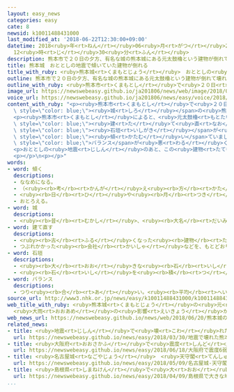 ```yaml
---
layout: easy_news
categories: easy
cate: 8
newsid: k10011488431000
last_modified_at: '2018-06-22T12:30:00+09:00'
datetime: 2018<ruby>年<rt>ねん</rt></ruby>06<ruby>月<rt>がつ</rt></ruby>22<ruby>日<rt>にち</rt></ruby>
  12<ruby>時<rt>じ</rt></ruby>30<ruby>分<rt>ふん</rt></ruby>
description: 熊本市で２０日の夕方、有名な城の熊本城にある元太鼓櫓という建物が倒れて壊れていることがわかりました。
title: 熊本城　おととしの地震で傾いていた建物が倒れる
title_with_ruby: <ruby>熊本城<rt>くまもとじょう</rt></ruby>　おととしの<ruby>地震<rt>じしん</rt></ruby>で<ruby>傾<rt>かたむ</rt></ruby>いていた<ruby>建物<rt>たてもの</rt></ruby>が<ruby>倒<rt>たお</rt></ruby>れる
outline: 熊本市で２０日の夕方、有名な城の熊本城にある元太鼓櫓という建物が倒れて壊れていることがわかりました。
outline_with_ruby: <ruby>熊本市<rt>くまもとし</rt></ruby>で<ruby>２０日<rt>はつか</rt></ruby>の<ruby>夕方<rt>ゆうがた</rt></ruby>、<ruby>有名<rt>ゆうめい</rt></ruby>な<ruby>城<rt>しろ</rt></ruby>の<ruby>熊本城<rt>くまもとじょう</rt></ruby>にある<ruby>元太鼓櫓<rt>もとたいこやぐら</rt></ruby>という<ruby>建物<rt>たてもの</rt></ruby>が<ruby>倒<rt>たお</rt></ruby>れて<ruby>壊<rt>こわ</rt></ruby>れていることがわかりました。
image_url: https://newswebeasy.github.io/ja201806/news/web/image/2018/06/20/K10011488431_1806202127_1806202128_01_02.jpg
voice_url: https://newswebeasy.github.io/ja201806/news/easy/voice/2018/06/22/k10011488431000.mp4
content_with_ruby: "<p><ruby>熊本市<rt>くまもとし</rt></ruby>で<ruby>２０日<rt>はつか</rt></ruby>の<ruby>夕方<rt>ゆうがた</rt></ruby>、<ruby>有名<rt>ゆうめい</rt></ruby>な<span\
  \ style=\"color: blue;\"><ruby>城<rt>しろ</rt></ruby></span>の<ruby>熊本城<rt>くまもとじょう</rt></ruby>にある<ruby>元太鼓櫓<rt>もとたいこやぐら</rt></ruby>という<ruby>建物<rt>たてもの</rt></ruby>が<ruby>倒<rt>たお</rt></ruby>れて<ruby>壊<rt>こわ</rt></ruby>れていることがわかりました。</p>\n\
  <p><ruby>熊本市<rt>くまもとし</rt></ruby>によると、<ruby>元太鼓櫓<rt>もとたいこやぐら</rt></ruby>は<ruby>木<rt>き</rt></ruby>の<ruby>建物<rt>たてもの</rt></ruby>で、２００３<ruby>年<rt>ねん</rt></ruby>に<span\
  \ style=\"color: blue;\"><ruby>建<rt>た</rt></ruby>て<ruby>直<rt>なお</rt></ruby>し</span>ました。おととしの<ruby>大<rt>おお</rt></ruby>きな<ruby>地震<rt>じしん</rt></ruby>で、<ruby>建物<rt>たてもの</rt></ruby>の<ruby>下<rt>した</rt></ruby>にある<span\
  \ style=\"color: blue;\"><ruby>石垣<rt>いしがき</rt></ruby></span>が<ruby>壊<rt>こわ</rt></ruby>れて、<ruby>元太鼓櫓<rt>もとたいこやぐら</rt></ruby>は<span\
  \ style=\"color: blue;\"><ruby>傾<rt>かたむ</rt></ruby>い</span>ていました。</p>\n<p><ruby>熊本市<rt>くまもとし</rt></ruby>では１９<ruby>日<rt>にち</rt></ruby>から<ruby>雨<rt>あめ</rt></ruby>がたくさん<ruby>降<rt>ふ</rt></ruby>っていました。このため、<ruby>熊本市<rt>くまもとし</rt></ruby>は<ruby>雨<rt>あめ</rt></ruby>の<ruby>水<rt>みず</rt></ruby>で<ruby>建物<rt>たてもの</rt></ruby>が<ruby>重<rt>おも</rt></ruby>くなって、<span\
  \ style=\"color: blue;\">バランス</span>が<ruby>悪<rt>わる</rt></ruby>くなって<ruby>倒<rt>たお</rt></ruby>れたかもしれないと<ruby>考<rt>かんが</rt></ruby>えています。</p>\n\
  <p>おととしの<ruby>地震<rt>じしん</rt></ruby>のあと、この<ruby>建物<rt>たてもの</rt></ruby>の<ruby>近<rt>ちか</rt></ruby>くに<ruby>行<rt>い</rt></ruby>ってはいけないことになっていたため、けがをした<ruby>人<rt>ひと</rt></ruby>はいませんでした。</p>\n\
  <p></p>\n<p></p>"
words:
- word: 傾く
  descriptions:
  - ななめになる。
  - （<ruby><rb>考</rb><rt>かんが</rt></ruby>え<ruby><rb>方</rb><rt>かた</rt></ruby>などが）ある<ruby><rb>方</rb><rt>ほう</rt></ruby>へ<ruby><rb>寄</rb><rt>よ</rt></ruby>る。
  - <ruby><rb>日</rb><rt>ひ</rt></ruby>や<ruby><rb>月</rb><rt>つき</rt></ruby>が、<ruby><rb>西</rb><rt>にし</rt></ruby>にしずもうとする。
  - おとろえる。
- word: 城
  descriptions:
  - <ruby><rb>昔</rb><rt>むかし</rt></ruby>、<ruby><rb>大名</rb><rt>だいみょう</rt></ruby>などが、<ruby><rb>敵</rb><rt>てき</rt></ruby>を<ruby><rb>防</rb><rt>ふせ</rt></ruby>ぐために<ruby><rb>造</rb><rt>つく</rt></ruby>った<ruby><rb>大</rb><rt>おお</rt></ruby>がかりな<ruby><rb>建物</rb><rt>たてもの</rt></ruby>。
- word: 建て直す
  descriptions:
  - <ruby><rb>古</rb><rt>ふる</rt></ruby>くなった<ruby><rb>建物</rb><rt>たてもの</rt></ruby>を、<ruby><rb>造</rb><rt>つく</rt></ruby>り<ruby><rb>直</rb><rt>なお</rt></ruby>す。
  - つぶれかかった<ruby><rb>会社</rb><rt>かいしゃ</rt></ruby>などを、もとどおりにする。<ruby><rb>再建</rb><rt>さいけん</rt></ruby>する。
- word: 石垣
  descriptions:
  - <ruby><rb>大</rb><rt>おお</rt></ruby>きな<ruby><rb>石</rb><rt>いし</rt></ruby>を<ruby><rb>積</rb><rt>つ</rt></ruby>み<ruby><rb>重</rb><rt>かさ</rt></ruby>ねてかべのようにしたもの。
  - <ruby><rb>石</rb><rt>いし</rt></ruby>を<ruby><rb>積</rb><rt>つ</rt></ruby>んで<ruby><rb>作</rb><rt>つく</rt></ruby>ったへい。
- word: バランス
  descriptions:
  - つり<ruby><rb>合</rb><rt>あ</rt></ruby>い。<ruby><rb>平均</rb><rt>へいきん</rt></ruby>。
source_url: http://www3.nhk.or.jp/news/easy/k10011488431000/k10011488431000.html
web_title_with_ruby: <ruby>熊本城<rt>くまもとじょう</rt></ruby>の<ruby>元<rt>もと</rt></ruby><ruby>太鼓<rt>たいこ</rt></ruby><ruby>櫓<rt>やぐら</rt></ruby>が<ruby>倒壊<rt>とうかい</rt></ruby>
  <ruby>大雨<rt>おおあめ</rt></ruby>の<ruby>影響<rt>えいきょう</rt></ruby>か <ruby>熊本<rt>くまもと</rt></ruby><ruby>地震<rt>じしん</rt></ruby>で<ruby>傾<rt>かたむ</rt></ruby>く
web_news_url: https://newswebeasy.github.io/news/web/2018/06/20/熊本城の元太鼓櫓が倒壊-大雨の影響か-熊本地震で傾く
related_news:
- title: <ruby>地震<rt>じしん</rt></ruby>で<ruby>壊<rt>こわ</rt></ruby>れた<ruby>熊本城<rt>くまもとじょう</rt></ruby>を２０<ruby>年<rt>ねん</rt></ruby>で<ruby>直<rt>なお</rt></ruby>す<ruby>計画<rt>けいかく</rt></ruby>が<ruby>決<rt>き</rt></ruby>まる
  url: https://newswebeasy.github.io/news/easy/2018/03/30/地震で壊れた熊本城を20年で直す計画が決まる
- title: <ruby>大阪府<rt>おおさかふ</rt></ruby>で<ruby>震度<rt>しんど</rt></ruby>６<ruby>弱<rt>じゃく</rt></ruby>の<ruby>大<rt>おお</rt></ruby>きな<ruby>地震<rt>じしん</rt></ruby>
  url: https://newswebeasy.github.io/news/easy/2018/06/18/大阪府で震度6弱の大きな地震
- title: <ruby>名古屋城<rt>なごやじょう</rt></ruby>　<ruby>天守閣<rt>てんしゅかく</rt></ruby>の<ruby>中<rt>なか</rt></ruby>に<ruby>入<rt>はい</rt></ruby>ることができなくなる
  url: https://newswebeasy.github.io/news/easy/2018/05/09/名古屋城-天守閣の中に入ることができなくなる
- title: <ruby>島根県<rt>しまねけん</rt></ruby>で<ruby>大<rt>おお</rt></ruby>きな<ruby>地震<rt>じしん</rt></ruby>
  url: https://newswebeasy.github.io/news/easy/2018/04/09/島根県で大きな地震
...
```

